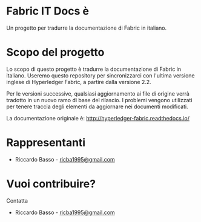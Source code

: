 # Fabric IT Docs è

Un progetto per tradurre la documentazione di Fabric in italiano.

# Scopo del progetto

Lo scopo di questo progetto è tradurre la documentazione di Fabric in italiano. Useremo questo repository per sincronizzarci con l'ultima versione inglese di Hyperledger Fabric, a partire dalla versione 2.2.

Per le versioni successive, qualsiasi aggiornamento ai file di origine verrà tradotto in un nuovo ramo di base del rilascio. I problemi vengono utilizzati per tenere traccia degli elementi da aggiornare nei documenti modificati.

La documentazione originale è: http://hyperledger-fabric.readthedocs.io/

# Rappresentanti

- Riccardo Basso - ricba1995@gmail.com

# Vuoi contribuire?

Contatta

- Riccardo Basso - ricba1995@gmail.com